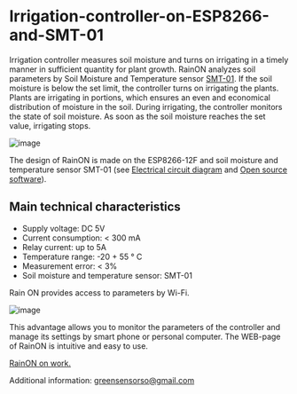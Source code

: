 # Irrigation-controller-on-ESP8266-and-SMT-01
Irrigation controller measures soil moisture and turns on irrigating in a timely manner in sufficient quantity for plant growth.
RainON analyzes soil parameters by Soil Moisture and Temperature sensor [SMT-01](https://github.com/greensensors/SMT-Soil-Moisture-Sensor-for-Arduino). If the soil moisture is below the set limit, the controller turns on irrigating the plants. Plants are irrigating in portions, which ensures an even and economical distribution of moisture in the soil. During irrigating, the controller monitors the state of soil moisture. As soon as the soil moisture reaches the set value, irrigating stops.

![image](https://user-images.githubusercontent.com/77538035/110234558-c891f380-7f33-11eb-8668-9c807c7b3e10.png)

The design of RainON is made on the ESP8266-12F and soil moisture and temperature sensor SMT-01 (see
[Electrical circuit diagram](https://github.com/greensensors/Irrigation-controller-on-ESP8266-and-SMT-01/blob/main/RainON-ESP8266-circuit.JPG) and
[Open source software](https://github.com/greensensors/Irrigation-controller-on-ESP8266-and-SMT-01/blob/main/RainON-210302.ino)).

## Main technical characteristics
* Supply voltage: DC 5V
* Current consumption: < 300 mA
* Relay current: up to 5A
* Temperature range: -20 + 55 ° C
* Measurement error: < 3%
* Soil moisture and temperature sensor: SMT-01

Rain ON provides access to parameters by Wi-Fi.

![image](https://user-images.githubusercontent.com/77538035/110235517-1826ee00-7f39-11eb-8558-898b23a27bb8.png)

This advantage allows you to monitor the parameters of the controller and manage its settings by smart phone or personal computer. 
The WEB-page of RainON is intuitive and easy to use.

[RainON on work.](https://github.com/greensensors/Irrigation-controller-on-ESP8266-and-SMT-01/blob/main/RainON-on-work.pdf)

Additional information: greensensorso@gmail.com
